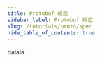 ```yaml
---
title: Protobuf 规范
sidebar_label: Protobuf 规范
slug: /tutorials/proto/spec
hide_table_of_contents: true
---
```

balala...